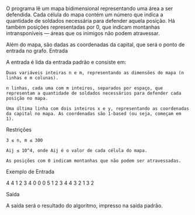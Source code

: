 O programa lê um mapa bidimensional representando uma área a ser defendida. Cada célula do mapa contém um número que indica a quantidade de soldados necessária para defender aquela posição. Há também posições representadas por 0, que indicam montanhas intransponíveis — áreas que os inimigos não podem atravessar.

Além do mapa, são dadas as coordenadas da capital, que será o ponto de entrada no grafo.
Entrada

A entrada é lida da entrada padrão e consiste em:

    Duas variáveis inteiras n e m, representando as dimensões do mapa (n linhas e m colunas).

    n linhas, cada uma com m inteiros, separados por espaço, que representam a quantidade de soldados necessários para defender cada posição no mapa.

    Uma última linha com dois inteiros x e y, representando as coordenadas da capital no mapa. As coordenadas são 1-based (ou seja, começam em 1).

Restrições

    3 ≤ n, m ≤ 300

    Aij ≤ 10^4, onde Aij é o valor de cada célula do mapa.

    As posições com 0 indicam montanhas que não podem ser atravessadas.

Exemplo de Entrada

4 4
1 2 3 4
0 0 0 5
1 2 3 4
4 3 2 1
3 2

Saída

A saída será o resultado do algoritmo, impresso na saída padrão.
